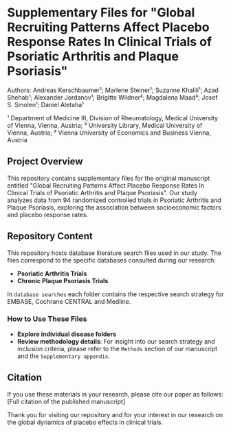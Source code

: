 # Supplementary Files for "Global Recruiting Patterns Affect Placebo Response Rates In Clinical Trials of Psoriatic Arthritis and Plaque Psoriasis" 
Authors: Andreas Kerschbaumer&sup1;; Marlene Steiner&sup1;; Suzanne Khalili&sup1;; Azad Shehab&sup1;; Alexander Jordanov&sup1;; Brigitte Wildner&sup2;; Magdalena Maad&sup3;; Josef S. Smolen&sup1;; Daniel Aletaha&sup1; 

&sup1; Department of Medicine III, Division of Rheumatology, Medical University of Vienna, Vienna, Austria; 
&sup2; University Library, Medical University of Vienna, Austria; 
&sup3; Vienna University of Economics and Business Vienna, Austria

## Project Overview
This repository contains supplementary files for the original manuscript entitled "Global Recruiting Patterns Affect Placebo Response Rates In Clinical Trials of Psoriatic Arthritis and Plaque Psoriasis". Our study analyzes data from 94 randomized controlled trials in Psoriatic Arthritis and Plaque Psoriasis, exploring the association between socioeconomic factors and placebo response rates.

## Repository Content
This repository hosts database literature search files used in our study. The files correspond to the specific databases consulted during our research:
- **Psoriatic Arthritis Trials**
- **Chronic Plaque Psoriasis Trials**

In `database searches` each folder contains the respective search strategy for EMBASE, Cochrane CENTRAL and Medline. 

### How to Use These Files
- **Explore individual disease folders**
- **Review methodology details**: For insight into our search strategy and inclusion criteria, please refer to the `Methods` section of our manuscript and the `Supplementary appendix`.

## Citation
If you use these materials in your research, please cite our paper as follows:
[Full citation of the published manuscript]

Thank you for visiting our repository and for your interest in our research on the global dynamics of placebo effects in clinical trials.
